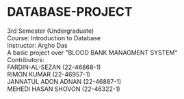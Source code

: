 # DATABASE-PROJECT <br>
3rd Semester (Undergraduate)<br>
Course: Introduction to Database<br>
Instructor: Argho Das<br>
A basic project over "BLOOD BANK MANAGMENT SYSTEM"<br>
Contributors:<br>
FARDIN-AL-SEZAN (22-46868-1)<br>
RIMON KUMAR (22-46957-1)<br>
JANNATUL ADON ADNAN (22-46887-1)<br>
MEHEDI HASAN SHOVON (22-46322-1)<br>
